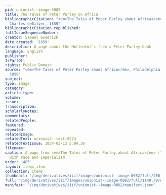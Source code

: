 ```yaml
---
pid: unionist--image-0082
title: The Tales of Peter Parley on Africa
bibliographicCitation: "<em>The Tales of Peter Parley about Africa</em>, Philadelphia:
  Charles deSilver, 1859"
bibliographicCitation.republished: 
fullIssueSequenceNumber: 
creator: Samuel Goodrich
date.created: '1859'
description: A page about the Hottentot's from a Peter Parley book
language: English
publisher: 
IsPartOf: 
rights: Public Domain
source: "<em>The Tales of Peter Parley about Africa</em>, Philadelphia: Charles deSilver,
  1859"
subject: 
type: image
category: 
article.type: 
volume: 
issue: 
transcription: 
scholarlyNotes: 
commentary: 
relatedPeople: 
featured: 
repeated: 
relatedImage: 
relatedText: unionist--text-0274
relatedTextIssue: 1834-03-13 p.04.38
filename: 
caption: A page from <em>The Tales of Peter Parley about Africa</em> (1859) dealing
  with race and imperialism
order: '485'
layout: items_item
collection: items
thumbnail: "/img/derivatives/iiif/images/unionist--image-0082/full/250,/0/default.jpg"
full: "/img/derivatives/iiif/images/unionist--image-0082/full/1140,/0/default.jpg"
manifest: "/img/derivatives/iiif/unionist--image-0082/manifest.json"
---
```

